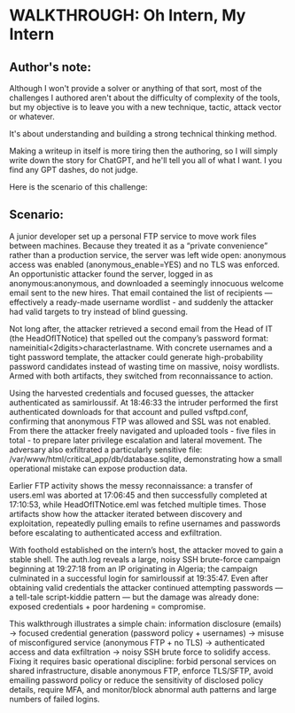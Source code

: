 # WALKTHROUGH: Oh Intern, My Intern

## Author's note:

Although I won't provide a solver or anything of that sort, most of the challenges I authored aren't about the difficulty of complexity of the tools, but my objective is to leave you with a new technique, tactic, attack vector or whatever.

It's about understanding and building a strong technical thinking method. 

Making a writeup in itself is more tiring then the authoring, so I will simply write down the story for ChatGPT, and he'll tell you all of what I want. I you find any GPT dashes, do not judge. 

Here is the scenario of this challenge:

## Scenario: 

A junior developer set up a personal FTP service to move work files between machines. Because they treated it as a “private convenience” rather than a production service, the server was left wide open: anonymous access was enabled (anonymous_enable=YES) and no TLS was enforced. An opportunistic attacker found the server, logged in as anonymous:anonymous, and downloaded a seemingly innocuous welcome email sent to the new hires. That email contained the list of recipients — effectively a ready-made username wordlist - and suddenly the attacker had valid targets to try instead of blind guessing.

Not long after, the attacker retrieved a second email from the Head of IT (the HeadOfITNotice) that spelled out the company’s password format: nameinitial<2digits>character<year>lastname. With concrete usernames and a tight password template, the attacker could generate high-probability password candidates instead of wasting time on massive, noisy wordlists. Armed with both artifacts, they switched from reconnaissance to action.

Using the harvested credentials and focused guesses, the attacker authenticated as samirloussif. At 18:46:33 the intruder performed the first authenticated downloads for that account and pulled vsftpd.conf, confirming that anonymous FTP was allowed and SSL was not enabled. From there the attacker freely navigated and uploaded tools - five files in total - to prepare later privilege escalation and lateral movement. The adversary also exfiltrated a particularly sensitive file: /var/www/html/critical_app/db/database.sqlite, demonstrating how a small operational mistake can expose production data.

Earlier FTP activity shows the messy reconnaissance: a transfer of users.eml was aborted at 17:06:45 and then successfully completed at 17:10:53, while HeadOfITNotice.eml was fetched multiple times. Those artifacts show how the attacker iterated between discovery and exploitation, repeatedly pulling emails to refine usernames and passwords before escalating to authenticated access and exfiltration.

With foothold established on the intern’s host, the attacker moved to gain a stable shell. The auth.log reveals a large, noisy SSH brute-force campaign beginning at 19:27:18 from an IP originating in Algeria; the campaign culminated in a successful login for samirloussif at 19:35:47. Even after obtaining valid credentials the attacker continued attempting passwords — a tell-tale script-kiddie pattern — but the damage was already done: exposed credentials + poor hardening = compromise.

This walkthrough illustrates a simple chain: information disclosure (emails) → focused credential generation (password policy + usernames) → misuse of misconfigured service (anonymous FTP + no TLS) → authenticated access and data exfiltration → noisy SSH brute force to solidify access. Fixing it requires basic operational discipline: forbid personal services on shared infrastructure, disable anonymous FTP, enforce TLS/SFTP, avoid emailing password policy or reduce the sensitivity of disclosed policy details, require MFA, and monitor/block abnormal auth patterns and large numbers of failed logins.
